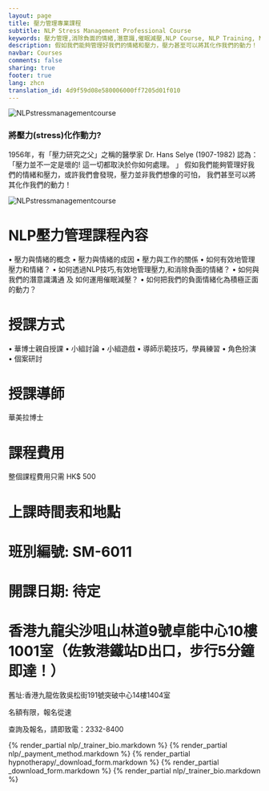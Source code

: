 ```yaml
---
layout: page
title: 壓力管理專業課程
subtitle: NLP Stress Management Professional Course
keywords: 壓力管理,消除負面的情緒,潛意識,催眠減壓,NLP Course, NLP Training, NLP Certificates, NLP stress management,NLPU, NFNLP, ABNLP
description: 假如我們能夠管理好我們的情緒和壓力，壓力甚至可以將其化作我們的動力！
navbar: Courses
comments: false
sharing: true
footer: true
lang: zhcn
translation_id: 4d9f59d08e580006000ff7205d01f010
---
```



![NLPstressmanagementcourse](/images/le/NLPstress.png)


### 將壓力(stress)化作動力?

1956年，有「壓力研究之父」之稱的醫學家 Dr. Hans Selye (1907-1982) 認為： 「壓力並不一定是壞的! 這一切都取決於你如何處理。 」 假如我們能夠管理好我們的情緒和壓力，或許我們會發現，壓力並非我們想像的可怕， 我們甚至可以將其化作我們的動力！

![NLPstressmanagementcourse](/images/le/NLPstopstress.png)

# NLP壓力管理課程內容

•	壓力與情緒的概念
•	壓力與情緒的成因
•	壓力與工作的關係
•	如何有效地管理壓力和情緒？
•	如何透過NLP技巧,有效地管理壓力,和消除負面的情緒？
•	如何與我們的潛意識溝通 及 如何運用催眠減壓？
•	如何把我們的負面情緒化為積極正面的動力？

# 授課方式
•	華博士親自授課
•	小組討論
•	小組遊戲
•	導師示範技巧，學員練習
•	角色扮演
•	個案研討


# 授課導師
華美拉博士


# 課程費用
整個課程費用只需 HK$ 500









# 上課時間表和地點

# 班別編號: SM-6011

# 開課日期: 待定

# 香港九龍尖沙咀山林道9號卓能中心10樓1001室（佐敦港鐵站D出口，步行5分鐘即達！）
舊址:香港九龍佐敦吳松街191號突破中心14樓1404室

名額有限，報名從速

查詢及報名，請即致電：2332-8400



{% render_partial nlp/_trainer_bio.markdown %}
{% render_partial nlp/_payment_method.markdown %}
{% render_partial hypnotherapy/_download_form.markdown %}
{% render_partial _download_form.markdown %}
{% render_partial nlp/_trainer_bio.markdown %}

